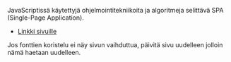 JavaScriptissä käytettyjä ohjelmointitekniikoita ja algoritmeja selittävä SPA (Single-Page Application).
* [Linkki sivuille](https://www.cs.helsinki.fi/u/vitavita/javascript-project/index.html#/exercise1)

Jos fonttien koristelu ei näy sivun vaihduttua, päivitä sivu uudelleen jolloin nämä haetaan uudelleen.

